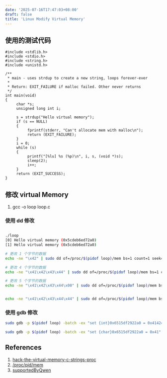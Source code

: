```yaml
---
date: '2025-07-16T17:47:03+08:00'
draft: false
title: 'Linux Modify Virtual Memory'
---
```


## 使用的测试代码

```c{fileName="loop.c"}
#include <stdlib.h>
#include <stdio.h>
#include <string.h>
#include <unistd.h>

/**
 * main - uses strdup to create a new string, loops forever-ever
 *
 * Return: EXIT_FAILURE if malloc failed. Other never returns
 */
int main(void)
{
     char *s;
     unsigned long int i;

     s = strdup("Hello virtual memory");
     if (s == NULL)
     {
          fprintf(stderr, "Can't allocate mem with malloc\n");
          return (EXIT_FAILURE);
     }
     i = 0;
     while (s)
     {
          printf("[%lu] %s (%p)\n", i, s, (void *)s);
          sleep(2);
          i++;
     }
     return (EXIT_SUCCESS);
}

```



## 修改 virtual Memory

1. gcc -o loop loop.c
   
### 使用 dd 修改

```bash

./loop 
[0] Hello virtual memory (0x5cdeb6ed72a0)
[1] Hello virtual memory (0x5cdeb6ed72a0)

# 更改 1 个字节的数据
echo -ne "\x42" | sudo dd of=/proc/$(pidof loop)/mem bs=1 count=1 seek=$((0x5cdeb6ed72a0)) conv=notrunc

# 更改 4 个字节的数据
echo -ne "\x41\x42\x43\x44" | sudo dd of=/proc/$(pidof loop)/mem bs=1 count=4 seek=$((0x5a6be9ed32a0)) conv=notrunc

# 更改 5 个字节的数据
echo -ne "\x41\x42\x43\x44\x00" | sudo dd of=/proc/$(pidof loop)/mem bs=1 count=5 seek=$((0x5a6be9ed32a0)) conv=notrunc


echo -ne "\x41\x42\x43\x44\x44" | sudo dd of=/proc/$(pidof loop)/mem bs=1 count=5 seek=$((0x5a6be9ed32a0)) conv=notrunc
```

### 使用 gdb 修改

```bash
sudo gdb -p $(pidof loop) -batch -ex "set {int}0x6515df2922a0 = 0x41424344" -ex "detach" -ex "quit"

sudo gdb -p $(pidof loop) -batch -ex "set {char}0x6515df2922a0 = 0x41" -ex "detach" -ex "quit"

```







## References

1. [hack-the-virtual-memory-c-strings-proc](https://blog.holbertonschool.com/hack-the-virtual-memory-c-strings-proc/)
2. [/proc/pid/mem](https://man7.org/linux/man-pages/man5/proc_pid_mem.5.html)
3. [supportedByQwen](https://chat.qwen.ai/c/71592756-3669-424d-8613-f40a26b7944a)
